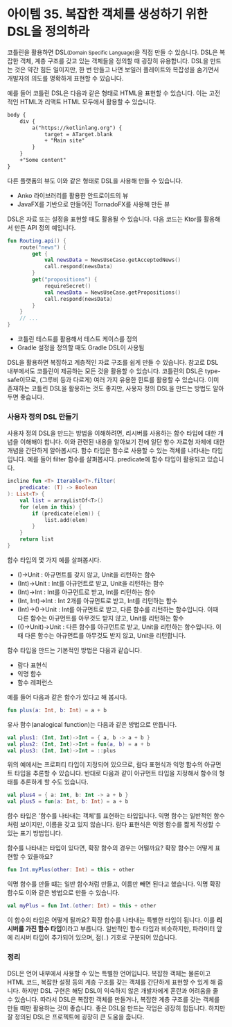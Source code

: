 # 아이템 35. 복잡한 객체를 생성하기 위한 DSL을 정의하라

코틀린을 활용하면 DSL<small>(Domain Specific Language)</small>을 직접 만들 수 있습니다. DSL은 복잡한 객체, 계층 구조를 갖고 있는 객체들을 정의할 때 굉장히 유용합니다. DSL을 만드는 것은 약간 힘든 일이지만, 한 번 만들고 나면 보일러 플레이트와 복잡성을 숨기면서 개발자의 의도를 명확하게 표현할 수 있습니다.

예를 들어 코틀린 DSL은 다음과 같은 형태로 HTML을 표현할 수 있습니다. 이는 고전적인 HTML과 리액트 HTML 모두에서 활용할 수 있습니다.

```HTML
body {
    div {
        a("https://kotlinlang.org") {
            target = ATarget.blank
            + "Main site"
        }
    }
    +"Some content"
}
```

다른 플랫폼의 뷰도 이와 같은 형태로 DSL을 사용해 만들 수 있습니다.
- Anko 라이브러리를 활용한 안드로이드의 뷰
- JavaFX를 기반으로 만들어진 TornadoFX를 사용해 만든 뷰

DSL은 자료 또는 설정을 표현할 때도 활용될 수 있습니다. 다음 코드는 Ktor를 활용해서 만든 API 정의 예입니다.

```kotlin
fun Routing.api() {
    route("news") {
        get {
            val newsData = NewsUseCase.getAcceptedNews()
            call.respond(newsData)
        }
        get("propositions") {
            requireSecret()
            val newsData = NewsUseCase.getPropositions()
            call.respond(newsData)
        }
    }
    // ...
}
```

- 코틀린 테스트를 활용해서 테스트 케이스를 정의
- Gradle 설정을 정의할 때도 Gradle DSL이 사용됨

DSL을 활용하면 복잡하고 계층적인 자료 구조를 쉽게 만들 수 있습니다. 참고로 DSL 내부에서도 코틀린이 제공하는 모든 것을 활용할 수 있습니다. 코틀린의 DSL은 type-safe이므로, (그루비 등과 다르게) 여러 가지 유용한 힌트를 활용할 수 있습니다. 이미 존재하는 코틀린 DSL을 활용하는 것도 좋지만, 사용자 정의 DSL을 만드는 방법도 알아 두면 좋습니다.

### 사용자 정의 DSL 만들기

사용자 정의 DSL을 만드는 방법을 이해하려면, 리시버를 사용하는 함수 타입에 대한 개념을 이해해야 합니다. 이와 관련된 내용을 알아보기 전에 일단 함수 자료형 자체에 대한 개념을 간단하게 알아봅시다. 함수 타입은 함수로 사용할 수 있는 객체를 나타내는 타입입니다. 예를 들어 filter 함수를 살펴봅시다. predicate에 함수 타입이 활용되고 있습니다.

```kotlin
incline fun <T> Iterable<T>.filter(
    predicate: (T) -> Boolean
): List<T> {
    val list = arrayListOf<T>()
    for (elem in this) {
        if (predicate(elem)) {
            list.add(elem)
        }
    }
    return list
}
```

함수 타입의 몇 가지 예를 살펴봅시다.

- ()->Unit : 아규먼트를 갖지 않고, Unit을 리턴하는 함수
- (Int)->Unit : Int를 아규먼트로 받고, Unit을 리턴하는 함수
- (Int)->Int : Int를 아규먼트로 받고, Int를 리턴하는 함수
- (Int, Int)->Int : Int 2개를 아규먼트로 받고, Int를 리턴하는 함수
- (Int)->()->Unit : Int를 아규먼트로 받고, 다른 함수를 리턴하는 함수입니다. 이때 다른 함수는 아규먼트를 아무것도 받지 않고, Unit를 리턴하는 함수
- (()->Unit)->Unit : 다른 함수를 아규먼트로 받고, Unit을 리턴하는 함수입니다. 이때 다른 함수는 아규먼트를 아무것도 받지 않고, Unit을 리턴합니다.

함수 타입을 만드는 기본적인 방법은 다음과 같습니다.

- 람다 표현식
- 익명 함수
- 함수 레퍼런스

예를 들어 다음과 같은 함수가 있다고 해 봅시다.

```kotlin
fun plus(a: Int, b: Int) = a + b
```

유사 함수(analogical function)는 다음과 같은 방법으로 만듭니다.

```kotlin
val plus1: (Int, Int)->Int = { a, b -> a + b }
val plus2: (Int, Int)->Int = fun(a, b) = a + b
val plus3: (Int, Int)->Int = ::plus
```

위의 예에서는 프로퍼티 타입이 지정되어 있으므로, 람다 표현식과 익명 함수의 아규먼트 타입을 추론할 수 있습니다. 반대로 다음과 같이 아규먼트 타입을 지정해서 함수의 형태를 추론하게 할 수도 있습니다.

```kotlin
val plus4 = { a: Int, b: Int -> a + b }
val plus5 = fun(a: Int, b: Int) = a + b
```

함수 타입은 '함수를 나타내는 객체'를 표현하는 타입입니다. 익명 함수는 일반적인 함수처럼 보이지만, 이름을 갖고 있지 않습니다. 람다 표현식은 익명 함수를 짧게 작성할 수 있는 표기 방법입니다.

함수를 나타내는 타입이 있다면, 확장 함수의 경우는 어떨까요? 확장 함수는 어떻게 표현할 수 있을까요?

```kotlin
fun Int.myPlus(other: Int) = this + other
```

익명 함수를 만들 떄는 일반 함수처럼 만들고, 이름만 빼면 된다고 했습니다. 익명 확장 함수도 이와 같은 방법으로 만들 수 있습니다.

```kotlin
val myPlus = fun Int.(other: Int) = this + other
```

이 함수의 타입은 어떻게 될까요? 확장 함수를 나타내는 특별한 타입이 됩니다. 이를 **리시버를 가진 함수 타입**이라고 부릅니다. 일반적인 함수 타입과 비슷하지만, 파라미터 앞에 리시버 타입이 추가되어 있으며, 점(`.`) 기호로 구분되어 있습니다.

### 정리

DSL은 언어 내부에서 사용할 수 있는 특별한 언어입니다. 복잡한 객체는 물론이고 HTML 코드, 복잡한 설정 등의 계층 구조를 갖는 객체를 간단하게 표현할 수 있게 해 줍니다. 하지만 DSL 구현은 해당 DSL이 익숙하지 않은 개발자에게 혼란과 어려움을 줄 수 있습니다. 따라서 DSL은 복잡한 객체를 만들거나, 복잡한 계층 구조를 갖는 객체를 만들 때만 활용하는 것이 좋습니다. 좋은 DSL을 만드는 작업은 굉장히 힘듭니다. 하지만 잘 정의된 DSL은 프로젝트에 굉장히 큰 도움을 줍니다.